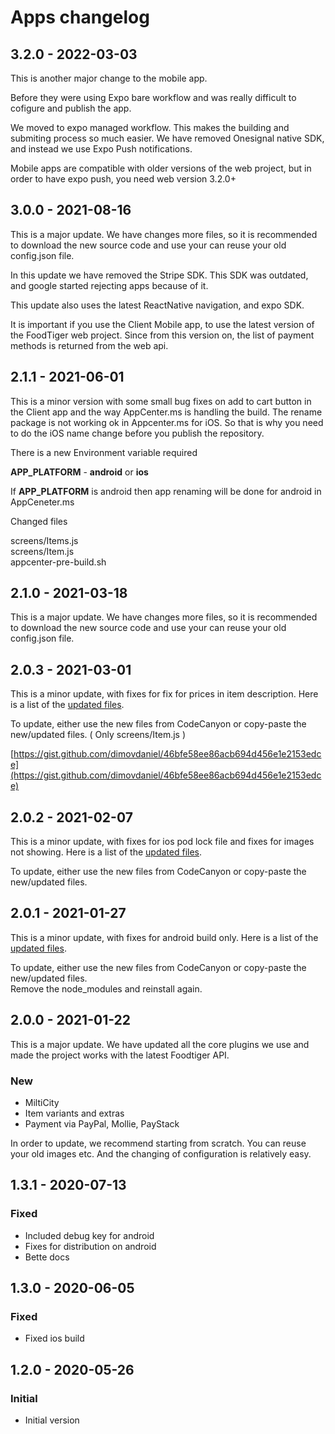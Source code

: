 # Apps changelog

## 3.2.0 - 2022-03-03

This is another major change to the mobile app.&#x20;

Before they were using Expo bare workflow and was really difficult to cofigure and publish the app. &#x20;

We moved to expo managed workflow. This makes the building and submiting process so much easier.  We have removed Onesignal native SDK, and instead we use Expo Push notifications.

Mobile apps are compatible with older versions of the web project, but in order to have expo push, you need web version 3.2.0+



## 3.0.0 - 2021-08-16

This is a major update. We have changes more files, so it is recommended to download the new source code and use your can reuse your old config.json file.

In this update we have removed the Stripe SDK. This SDK was outdated, and google started rejecting apps because of it.

This update also uses the latest ReactNative navigation, and expo SDK.

It is important if you use the Client Mobile app, to use the latest version of the FoodTiger web project. Since from this version on, the list of payment methods is returned from the web api.

## 2.1.1 - 2021-06-01

This is a minor version with some small bug fixes on add to cart button in the Client app and the way AppCenter.ms is handling the build. The rename package is not working ok in Appcenter.ms for iOS. So that is why you need to do the iOS name change before you publish the repository.

There is a new Environment variable required

**APP\_PLATFORM** - **android** or **ios**

If **APP\_PLATFORM** is android then app renaming will be done for android in AppCeneter.ms

Changed files

screens/Items.js\
screens/Item.js\
appcenter-pre-build.sh

## 2.1.0 - 2021-03-18

This is a major update. We have changes more files, so it is recommended to download the new source code and use your can reuse your old config.json file.

## 2.0.3 - 2021-03-01

This is a minor update, with fixes for fix for prices in item description. Here is a list of the [updated files](https://gist.github.com/dimovdaniel/46bfe58ee86acb694d456e1e2153edce).

To update, either use the new files from CodeCanyon or copy-paste the new/updated files. ( Only screens/Item.js )

[https://gist.github.com/dimovdaniel/46bfe58ee86acb694d456e1e2153edce](https://gist.github.com/dimovdaniel/46bfe58ee86acb694d456e1e2153edce)

## 2.0.2 - 2021-02-07

This is a minor update, with fixes for ios pod lock file and fixes for images not showing. Here is a list of the [updated files](https://gist.github.com/dimovdaniel/31ba66bfc1a23373b59104f30e5ad387).

To update, either use the new files from CodeCanyon or copy-paste the new/updated files.

## 2.0.1 - 2021-01-27

This is a minor update, with fixes for android build only. Here is a list of the [updated files](https://gist.github.com/dimovdaniel/3ba74ff31d44db3b3813ad119079d881).

To update, either use the new files from CodeCanyon or copy-paste the new/updated files.\
Remove the node\_modules and reinstall again.

## 2.0.0 - 2021-01-22

This is a major update. We have updated all the core plugins we use and made the project works with the latest Foodtiger API.

### New

* MiltiCity
* Item variants and extras
* Payment via PayPal, Mollie, PayStack

In order to update, we recommend starting from scratch. You can reuse your old images etc. And the changing of configuration is relatively easy.

## 1.3.1 - 2020-07-13

### **Fixed**

* Included debug key for android
* Fixes for distribution on android
* Bette docs

## 1.3.0 - 2020-06-05

### Fixed

* Fixed ios build&#x20;

## 1.2.0 - 2020-05-26

### Initial

* Initial version
